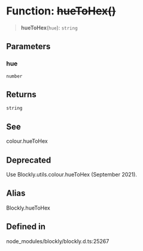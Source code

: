 # Function: ~~hueToHex()~~

> **hueToHex**(`hue`): `string`

## Parameters

### hue

`number`

## Returns

`string`

## See

colour.hueToHex

## Deprecated

Use Blockly.utils.colour.hueToHex (September 2021).

## Alias

Blockly.hueToHex

## Defined in

node_modules/blockly/blockly.d.ts:25267
